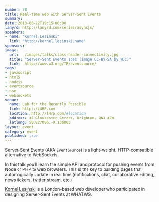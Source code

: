 ```yaml
---
number: 78
title: Real-time web with Server-Sent Events
summary:
date: 2013-08-22T19:15+00:00
lanyrd: http://lanyrd.com/series/asyncjs/
speakers:
- name: "Kornel Lesiński"
  link: "http://kornel.lesinski.name"
sponsors:
image:
  url:   /images/talks/class-header-connectivity.jpg
  title: "Server-Sent Events spec (image CC-BY-SA by W3C)"
  link:  http://www.w3.org/TR/eventsource/
tags:
- javascript
- html5
- nodejs
- eventsource
- sse
- websockets
venue:
  name: Lab for the Recently Possible
  link: http://L4RP.com
  location: http://l4rp.com/#location
  address: 45 Gloucester Street, Brighton, BN1 4EW
  latlong: 50.827006,-0.136063
layout: event
category: event
published: true
---
```


Server-Sent Events (AKA `EventSource`) is a light-weight, HTTP-compatible alternative to WebSockets.

In this talk you'll learn the simple API and protocol for pushing events from Node or PHP to web browsers. This is the key to building pages that automagically update in real time (notifications, chat, collaborative editing, news tickers, twitter stream, etc.)

[Kornel Lesiński][kornel] is a London-based web developer who participated in designing Server-Sent Events at <abbr>WHATWG</abbr>.


[kornel]: http://kornel.lesinski.name